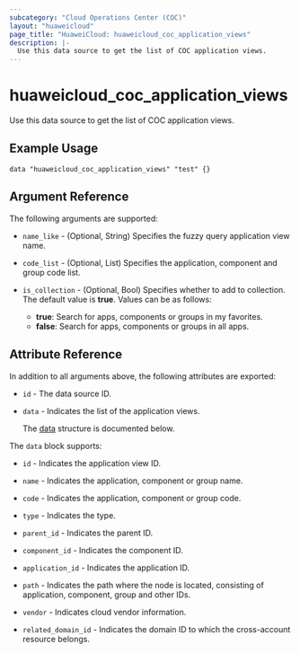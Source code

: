 ```yaml
---
subcategory: "Cloud Operations Center (COC)"
layout: "huaweicloud"
page_title: "HuaweiCloud: huaweicloud_coc_application_views"
description: |-
  Use this data source to get the list of COC application views.
---
```


# huaweicloud_coc_application_views

Use this data source to get the list of COC application views.

## Example Usage

```hcl
data "huaweicloud_coc_application_views" "test" {}
```

## Argument Reference

The following arguments are supported:

* `name_like` - (Optional, String) Specifies the fuzzy query application view name.

* `code_list` - (Optional, List) Specifies the application, component and group code list.

* `is_collection` - (Optional, Bool) Specifies whether to add to collection. The default value is **true**.
  Values can be as follows:
  + **true**: Search for apps, components or groups in my favorites.
  + **false**: Search for apps, components or groups in all apps.

## Attribute Reference

In addition to all arguments above, the following attributes are exported:

* `id` - The data source ID.

* `data` - Indicates the list of the application views.

  The [data](#data_struct) structure is documented below.

<a name="data_struct"></a>
The `data` block supports:

* `id` - Indicates the application view ID.

* `name` - Indicates the application, component or group name.

* `code` - Indicates the application, component or group code.

* `type` - Indicates the type.

* `parent_id` - Indicates the parent ID.

* `component_id` - Indicates the component ID.

* `application_id` - Indicates the application ID.

* `path` - Indicates the path where the node is located, consisting of application, component, group and other IDs.

* `vendor` - Indicates cloud vendor information.

* `related_domain_id` - Indicates the domain ID to which the cross-account resource belongs.
